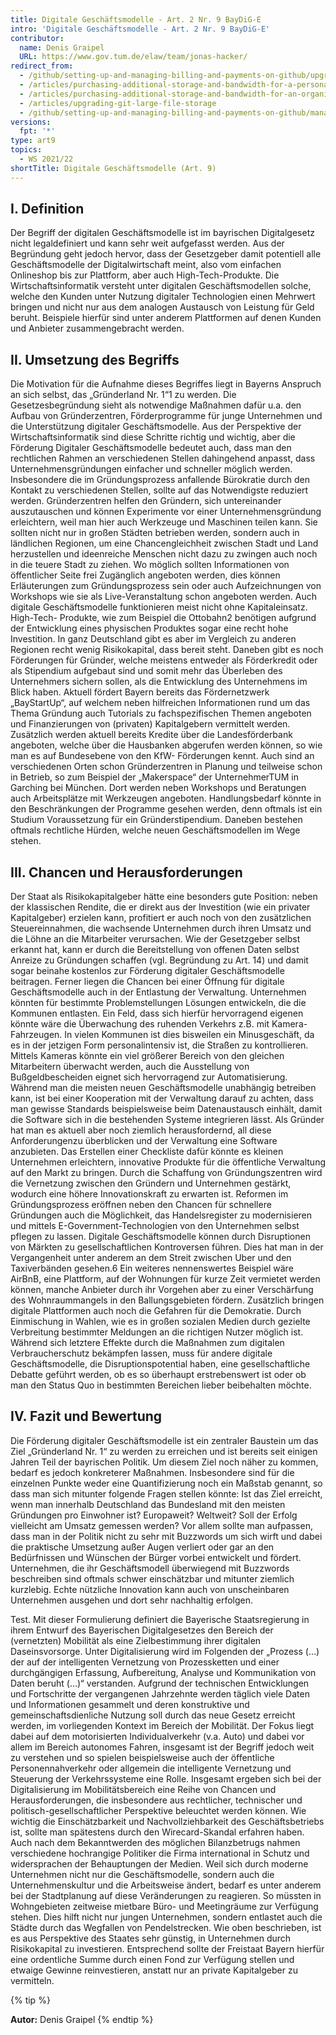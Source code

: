 ```yaml
---
title: Digitale Geschäftsmodelle - Art. 2 Nr. 9 BayDiG-E
intro: 'Digitale Geschäftsmodelle - Art. 2 Nr. 9 BayDiG-E'
contributor:
  name: Denis Graipel
  URL: https://www.gov.tum.de/elaw/team/jonas-hacker/
redirect_from:
  - /github/setting-up-and-managing-billing-and-payments-on-github/upgrading-git-large-file-storage
  - /articles/purchasing-additional-storage-and-bandwidth-for-a-personal-account/
  - /articles/purchasing-additional-storage-and-bandwidth-for-an-organization/
  - /articles/upgrading-git-large-file-storage
  - /github/setting-up-and-managing-billing-and-payments-on-github/managing-billing-for-git-large-file-storage/upgrading-git-large-file-storage
versions:
  fpt: '*'
type: art9
topics:
  - WS 2021/22
shortTitle: Digitale Geschäftsmodelle (Art. 9)
---
```


## I. Definition

Der Begriff der digitalen Geschäftsmodelle ist im bayrischen Digitalgesetz nicht legaldefiniert und kann sehr weit aufgefasst werden. Aus der Begründung geht jedoch hervor, dass der Gesetzgeber damit potentiell alle Geschäftsmodelle der Digitalwirtschaft meint, also vom einfachen Onlineshop bis zur Plattform, aber auch High-Tech-Produkte. Die Wirtschaftsinformatik versteht unter digitalen Geschäftsmodellen solche, welche den Kunden unter Nutzung digitaler Technologien einen Mehrwert bringen und nicht nur aus dem analogen Austausch von Leistung für Geld beruht. Beispiele hierfür sind unter anderem Plattformen auf denen Kunden und Anbieter zusammengebracht werden.

## II. Umsetzung des Begriffs

Die Motivation für die Aufnahme dieses Begriffes liegt in Bayerns Anspruch an sich selbst, das „Gründerland Nr. 1“1 zu werden. Die Gesetzesbegründung sieht als notwendige Maßnahmen dafür u.a. den Aufbau von Gründerzentren, Förderprogramme für junge Unternehmen und die Unterstützung digitaler Geschäftsmodelle. Aus der Perspektive der Wirtschaftsinformatik sind diese Schritte richtig und wichtig, aber die Förderung Digitaler Geschäftsmodelle bedeutet auch, dass man den rechtlichen Rahmen an verschiedenen Stellen dahingehend anpasst, dass Unternehmensgründungen einfacher und schneller möglich werden. Insbesondere die im Gründungsprozess anfallende Bürokratie durch den Kontakt zu verschiedenen Stellen, sollte auf das Notwendigste reduziert werden. Gründerzentren helfen den Gründern, sich untereinander auszutauschen und können Experimente vor einer Unternehmensgründung erleichtern, weil man hier auch Werkzeuge und Maschinen teilen kann. Sie sollten nicht nur in großen Städten betrieben werden, sondern auch in ländlichen Regionen, um eine Chancengleichheit zwischen Stadt und Land herzustellen und ideenreiche Menschen nicht dazu zu zwingen auch noch in die teuere Stadt zu ziehen. Wo möglich sollten Informationen von öffentlicher Seite frei Zugänglich angeboten werden, dies können Erläuterungen zum Gründungsprozess sein oder auch Aufzeichnungen von Workshops wie sie als Live-Veranstaltung schon angeboten werden. Auch digitale Geschäftsmodelle funktionieren meist nicht ohne Kapitaleinsatz. High-Tech- Produkte, wie zum Beispiel die Ottobahn2 benötigen aufgrund der Entwicklung eines physischen Produktes sogar eine recht hohe Investition. In ganz Deutschland gibt es aber im Vergleich zu anderen Regionen recht wenig Risikokapital, dass bereit steht. Daneben gibt es noch Förderungen für Gründer, welche meistens entweder als Förderkredit oder als Stipendium aufgebaut sind und somit mehr das Überleben des Unternehmers sichern sollen, als die Entwicklung des Unternehmens im Blick haben. Aktuell fördert Bayern bereits das Fördernetzwerk „BayStartUp“, auf welchem neben hilfreichen Informationen rund um das Thema Gründung auch Tutorials zu fachspezifischen Themen angeboten und Finanzierungen von (privaten) Kapitalgebern vermittelt werden. Zusätzlich werden aktuell bereits Kredite über die Landesförderbank angeboten, welche über die Hausbanken abgerufen werden können, so wie man es auf Bundesebene von den KfW- Förderungen kennt. Auch sind an verschiedenen Orten schon Gründerzentren in Planung und teilweise schon in Betrieb, so zum Beispiel der „Makerspace“ der UnternehmerTUM in Garching bei München. Dort werden neben Workshops und Beratungen auch Arbeitsplätze mit Werkzeugen angeboten. Handlungsbedarf könnte in den Beschränkungen der Programme gesehen werden, denn oftmals ist ein Studium Voraussetzung für ein Gründerstipendium. Daneben bestehen oftmals rechtliche Hürden, welche neuen Geschäftsmodellen im Wege stehen.

## III. Chancen und Herausforderungen

Der Staat als Risikokapitalgeber hätte eine besonders gute Position: neben der klassischen Rendite, die er direkt aus der Investition (wie ein privater Kapitalgeber) erzielen kann, profitiert er auch noch von den zusätzlichen Steuereinnahmen, die wachsende Unternehmen durch ihren Umsatz und die Löhne an die Mitarbeiter verursachen. Wie der Gesetzgeber selbst erkannt hat, kann er durch die Bereitstellung von offenen Daten selbst Anreize zu Gründungen schaffen (vgl. Begründung zu Art. 14) und damit sogar beinahe kostenlos zur Förderung digitaler Geschäftsmodelle beitragen. Ferner liegen die Chancen bei einer Öffnung für digitale Geschäftsmodelle auch in der Entlastung der Verwaltung. Unternehmen könnten für bestimmte Problemstellungen Lösungen entwickeln, die die Kommunen entlasten. Ein Feld, dass sich hierfür hervorragend eigenen könnte wäre die Überwachung des ruhenden Verkehrs z.B. mit Kamera-Fahrzeugen. In vielen Kommunen ist dies bisweilen ein Minusgeschäft, da es in der jetzigen Form personalintensiv ist, die Straßen zu kontrollieren. Mittels Kameras könnte ein viel größerer Bereich von den gleichen Mitarbeitern überwacht werden, auch die Ausstellung von Bußgeldbescheiden eignet sich hervorragend zur Automatisierung. Während man die meisten neuen Geschäftsmodelle unabhängig betreiben kann, ist bei einer Kooperation mit der Verwaltung darauf zu achten, dass man gewisse Standards beispielsweise beim Datenaustausch einhält, damit die Software sich in die bestehenden Systeme integrieren lässt. Als Gründer hat man es aktuell aber noch ziemlich herausfordernd, all diese Anforderungenzu überblicken und der Verwaltung eine Software anzubieten. Das Erstellen einer Checkliste dafür könnte es kleinen Unternehmen erleichtern, innovative Produkte für die öffentliche Verwaltung auf den Markt zu bringen. Durch die Schaffung von Gründungszentren wird die Vernetzung zwischen den Gründern und Unternehmen gestärkt, wodurch eine höhere Innovationskraft zu erwarten ist. Reformen im Gründungsprozess eröffnen neben den Chancen für schnellere Gründungen auch die Möglichkeit, das Handelsregister zu modernisieren und mittels E-Government-Technologien von den Unternehmen selbst pflegen zu lassen. Digitale Geschäftsmodelle können durch Disruptionen von Märkten zu gesellschaftlichen Kontroversen führen. Dies hat man in der Vergangenheit unter anderem an dem Streit zwischen Uber und den Taxiverbänden gesehen.6 Ein weiteres nennenswertes Beispiel wäre AirBnB, eine Plattform, auf der Wohnungen für kurze Zeit vermietet werden können, manche Anbieter durch ihr Vorgehen aber zu einer Verschärfung des Wohnraummangels in den Ballungsgebieten fördern. Zusätzlich bringen digitale Plattformen auch noch die Gefahren für die Demokratie. Durch Einmischung in Wahlen, wie es in großen sozialen Medien durch gezielte Verbreitung bestimmter Meldungen an die richtigen Nutzer möglich ist. Während sich letztere Effekte durch die Maßnahmen zum digitalen Verbraucherschutz bekämpfen lassen, muss für andere digitale Geschäftsmodelle, die Disruptionspotential haben, eine gesellschaftliche Debatte geführt werden, ob es so überhaupt erstrebenswert ist oder ob man den Status Quo in bestimmten Bereichen lieber beibehalten möchte.   

## IV. Fazit und Bewertung

Die Förderung digitaler Geschäftsmodelle ist ein zentraler Baustein um das Ziel „Gründerland Nr. 1“ zu werden zu erreichen und ist bereits seit einigen Jahren Teil der bayrischen Politik. Um diesem Ziel noch näher zu kommen, bedarf es jedoch konkreterer Maßnahmen. Insbesondere sind für die einzelnen Punkte weder eine Quantifizierung noch ein Maßstab genannt, so dass man sich mitunter folgende Fragen stellen könnte: Ist das Ziel erreicht, wenn man innerhalb Deutschland das Bundesland mit den meisten Gründungen pro Einwohner ist? Europaweit? Weltweit? Soll der Erfolg vielleicht am Umsatz gemessen werden? Vor allem sollte man aufpassen, dass man in der Politik nicht zu sehr mit Buzzwords um sich wirft und dabei die praktische Umsetzung außer Augen verliert oder gar an den Bedürfnissen und Wünschen der Bürger vorbei entwickelt und fördert. Unternehmen, die ihr Geschäftsmodell überwiegend mit Buzzwords beschreiben sind oftmals schwer einschätzbar und mitunter ziemlich kurzlebig. Echte nützliche Innovation kann auch von unscheinbaren Unternehmen ausgehen und dort sehr nachhaltig erfolgen.

Test. Mit dieser Formulierung definiert die Bayerische Staatsregierung in ihrem Entwurf des Bayerischen Digitalgesetzes den Bereich der (vernetzten) Mobilität als eine Zielbestimmung ihrer digitalen Daseinsvorsorge. Unter Digitalisierung wird im Folgenden der „Prozess (…) der auf der intelligenten Vernetzung von Prozessketten und einer durchgängigen Erfassung, Aufbereitung, Analyse und Kommunikation von Daten beruht (…)“ verstanden. Aufgrund der technischen Entwicklungen und Fortschritte der vergangenen Jahrzehnte werden täglich viele Daten und Informationen gesammelt und deren konstruktive und gemeinschaftsdienliche Nutzung soll durch das neue Gesetz erreicht werden, im vorliegenden Kontext im Bereich der Mobilität. Der Fokus liegt dabei auf dem motorisierten Individualverkehr (v.a. Auto) und dabei vor allem im Bereich autonomes Fahren, insgesamt ist der Begriff jedoch weit zu verstehen und so spielen beispielsweise auch der öffentliche Personennahverkehr oder allgemein die intelligente Vernetzung und Steuerung der Verkehrssysteme eine Rolle. Insgesamt ergeben sich bei der Digitalisierung im Mobilitätsbereich eine Reihe von Chancen und Herausforderungen, die insbesondere aus rechtlicher, technischer und politisch-gesellschaftlicher Perspektive beleuchtet werden können. Wie wichtig die Einschätzbarkeit und Nachvollziehbarkeit des Geschäftsbetriebs ist, sollte man spätestens durch den Wirecard-Skandal erfahren haben. Auch nach dem Bekanntwerden des möglichen Bilanzbetrugs nahmen verschiedene hochrangige Politiker die Firma international in Schutz und widersprachen der Behauptungen der Medien. Weil sich durch moderne Unternehmen nicht nur die Geschäftsmodelle, sondern auch die Unternehmenskultur und die Arbeitsweise ändert, bedarf es unter anderem bei der Stadtplanung auf diese Veränderungen zu reagieren. So müssten in Wohngebieten zeitweise mietbare Büro- und Meetingräume zur Verfügung stehen. Dies hilft nicht nur jungen Unternehmen, sondern entlastet auch die Städte durch das Wegfallen von Pendelstrecken. Wie oben beschrieben, ist es aus Perspektive des Staates sehr günstig, in Unternehmen durch Risikokapital zu investieren. Entsprechend sollte der Freistaat Bayern hierfür eine ordentliche Summe durch einen Fond zur Verfügung stellen und etwaige Gewinne reinvestieren, anstatt nur an private Kapitalgeber zu vermitteln.

{% tip %}

**Autor:** Denis Graipel
{% endtip %}
